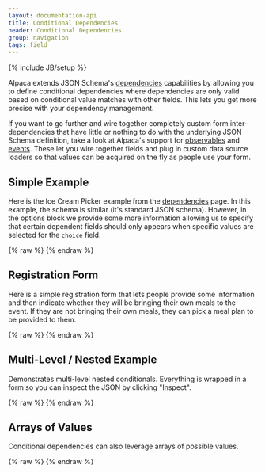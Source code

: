 ```yaml
---
layout: documentation-api
title: Conditional Dependencies
header: Conditional Dependencies
group: navigation
tags: field
---
```

{% include JB/setup %}

Alpaca extends JSON Schema's <a href="dependencies.html">dependencies</a> capabilities by allowing you to define
conditional dependencies where dependencies are only valid based on conditional value matches with other fields.
This lets you get more precise with your dependency management.

If you want to go further and wire together completely custom form inter-dependencies that have little or nothing to
do with the underlying JSON Schema definition, take a look at Alpaca's support for
<a href="observables.html">observables</a> and <a href="events.html">events</a>.  These let you wire together fields
and plug in custom data source loaders so that values can be acquired on the fly as people use your form.

## Simple Example

Here is the Ice Cream Picker example from the <a href="dependencies.html">dependencies</a> page.  In this example,
the schema is similar (it's standard JSON schema).  However, in the options block we provide some more information
allowing us to specify that certain dependent fields should only appears when specific values are selected for
the <code>choice</code> field.

<div id="field1"> </div>
{% raw %}
<script type="text/javascript" id="field1-script">
$("#field1").alpaca({
    "schema": {
        "type": "object",
        "properties": {
            "choice": {
                "title": "Do you want to pick a Flavour or a Topping?",
                "type": "string",
                "enum": ["Flavour", "Topping"],
                "required": true
            },
            "flavour": {
                "title": "Pick a Flavour",
                "type": "string",
                "enum": ["Vanilla", "Chocolate", "Coffee", "Strawberry", "Mint"]
            },
            "topping": {
                "title": "Pick a Topping",
                "type": "string",
                "enum": ["Marshmellow", "Chocolate Chip", "Caramel", "Cookie Dough"]
            }
        },
        "dependencies": {
            "flavour": ["choice"],
            "topping": ["choice"]
        }
    },
    "options": {
        "fields": {
            "flavour": {
                "dependencies": {
                    "choice": "Flavour"
                }
            },
            "topping": {
                "dependencies": {
                    "choice": "Topping"
                }
            }
        }
    }
});
</script>
{% endraw %}


## Registration Form

Here is a simple registration form that lets people provide some information and then indicate whether they will be
 bringing their own meals to the event.  If they are not bringing their own meals, they can pick a meal plan to be
 provided to them.

<div id="field2"> </div>
{% raw %}
<script type="text/javascript" id="field2-script">
$("#field2").alpaca({
    "data": {
        "ownmeals": true
    },
    "schema": {
        "type": "object",
        "properties": {
            "name": {
                "type": "string"
            },
            "age": {
                "type": "number"
            },
            "ownmeals": {
                "type": "boolean"
            },
            "mealplans": {
                "type": "object",
                "properties": {
                    "breakfast": {
                        "type": "boolean"
                    },
                    "lunch": {
                        "type": "boolean"
                    },
                    "dinner": {
                        "type": "boolean"
                    }
                },
                "dependencies": "ownmeals"
            }
        },
        "dependencies": {
            "mealplans": ["ownmeals"]
        }
    },
    "options": {
        "fields": {
            "name": {
                "type": "text",
                "label": "Name"
            },
            "age": {
                "type": "integer",
                "label": "Age"
            },
            "ownmeals": {
                "type": "checkbox",
                "rightLabel": "I will pay for my own meals"
            },
            "mealplans": {
                "label": "Select which pre-paid meals you would like",
                "fields": {
                    "breakfast": {
                        "type": "checkbox",
                        "rightLabel": "Five Star Continental Breakfast"
                    },
                    "lunch": {
                        "type": "checkbox",
                        "rightLabel": "Lunch at Statler Hall"
                    },
                    "dinner": {
                        "type": "checkbox",
                        "rightLabel": "Concourse Dinner at Okenshields"
                    }
                },
                "dependencies": {
                    "ownmeals": false
                }
            }
        }
    }
});
</script>
{% endraw %}


## Multi-Level / Nested Example

Demonstrates multi-level nested conditionals.  Everything is wrapped in a form so you can inspect the JSON
by clicking "Inspect".

<div id="field3"> </div>
{% raw %}
<script type="text/javascript" id="field3-script">
$("#field3").alpaca({
    "schema": {
        "title": "Conditional Field Test Case",
        "type": "object",
        "properties": {
            "ConditionalField": {
                "type": "string",
                "enum": [
                    "Don't Show Dependent Fields",
                    "Show Dependent Field A",
                    "Show Dependent Field B"
                ],
                "required": true,
                "default": "Don't Show Dependent Fields"
            },
            "DependentFieldA": {
                "type": "string",
                "title": "Dependent Field A"
            },
            "DependentFieldB": {
                "type": "string",
                "title": "Dependent Field B"
            },
            "ArrayOfFields": {
                "type": "array",
                "items": {
                    "type": "object",
                    "properties": {
                        "ConditionalFieldInArray": {
                            "type": "string",
                            "enum": [
                                "Don't Show Dependent Fields",
                                "Show Dependent Field in Array A",
                                "Show Dependent Field in Array B"
                            ],
                            "required": true,
                            "default": "Don't Show Dependent Fields"
                        },
                        "DependentFieldInArrayA": {
                            "type": "string",
                            "title": "Dependent Field In Array A"
                        },
                        "DependentFieldInArrayB": {
                            "type": "string",
                            "title": "Dependent Field In Array B"
                        }
                    },
                    "dependencies": {
                        "DependentFieldInArrayA": ["ConditionalFieldInArray"],
                        "DependentFieldInArrayB": ["ConditionalFieldInArray"],
                    }
                }
            }
        },
        "dependencies": {
            "DependentFieldA": ["ConditionalField"],
            "DependentFieldB": ["ConditionalField"]
        }
    },
    "options": {
        "fields": {
            "DependentFieldA": {
                "dependencies": {
                    "ConditionalField": "Show Dependent Field A"
                }
            },
            "DependentFieldB": {
                "dependencies": {
                    "ConditionalField": "Show Dependent Field B"
                }
            },
            "ArrayOfFields": {
                "fields": {
                    "item": {
                        "fields": {
                            "ConditionalFieldInArray": {
                                "vertical": true
                            },
                            "DependentFieldInArrayA": {
                                "dependencies": {
                                    "ConditionalFieldInArray": "Show Dependent Field in Array A"
                                }
                            },
                            "DependentFieldInArrayB": {
                                "dependencies": {
                                    "ConditionalFieldInArray": "Show Dependent Field in Array B"
                                }
                            }
                        }
                    }
                }
            }
        },
        "form": {
            "buttons": {
                "submit": {
                    "click": function() {
                        alert(JSON.stringify(this.getValue(), null, "  "));
                    }
                }
            }
        }
    }
});
</script>
{% endraw %}


## Arrays of Values

Conditional dependencies can also leverage arrays of possible values.

<div id="field4"> </div>
{% raw %}
<script type="text/javascript" id="field4-script">
$("#field4").alpaca({
    "schema": {
        "title": "Survey",
        "type": "object",
        "properties": {
            "fan": {
                "title": "Are you an Ice Cream fanatic?",
                "type": "string",
                "enum": ["Yes", "No", "Maybe"]
            },
            "icecream": {
                "title": "I see... so what is your favorite flavor?",
                "type": "String",
                "enum": ["Vanilla", "Chocolate", "Coffee", "Strawberry", "Mint"]
            }
        },
        "dependencies": {
            "icecream": ["fan"]
        }
    },
    "options": {
        "fields": {
            "fan": {
                "removeDefaultNone": true,
            },
            "icecream": {
                "dependencies": {
                    "fan": ["Yes", "Maybe"]
                }
            }
        },
        "form": {
            "buttons": {
                "submit": {
                    "title": "Show Results",
                    "click": function() {
                        alert(JSON.stringify(this.getValue()));
                    }
                }
            }
        }
    }
});
</script>
{% endraw %}